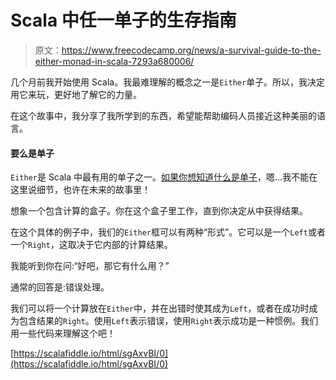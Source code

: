 # Scala 中任一单子的生存指南

> 原文：<https://www.freecodecamp.org/news/a-survival-guide-to-the-either-monad-in-scala-7293a680006/>

几个月前我开始使用 Scala。我最难理解的概念之一是`Either`单子。所以，我决定用它来玩，更好地了解它的力量。

在这个故事中，我分享了我所学到的东西，希望能帮助编码人员接近这种美丽的语言。

#### 要么是单子

`Either`是 Scala 中最有用的单子之一。[如果你想知道什么是单子](https://medium.com/@sinisalouc/demystifying-the-monad-in-scala-cc716bb6f534)，嗯…我不能在这里说细节，也许在未来的故事里！

想象一个包含计算的盒子。你在这个盒子里工作，直到你决定从中获得结果。

在这个具体的例子中，我们的`Either`框可以有两种“形式”。它可以是一个`Left`或者一个`Right`，这取决于它内部的计算结果。

我能听到你在问:“好吧，那它有什么用？”

通常的回答是:错误处理。

我们可以将一个计算放在`Either`中，并在出错时使其成为`Left`，或者在成功时成为包含结果的`Right`。使用`Left`表示错误，使用`Right`表示成功是一种惯例。我们用一些代码来理解这个吧！

[https://scalafiddle.io/html/sgAxvBI/0](https://scalafiddle.io/html/sgAxvBI/0)